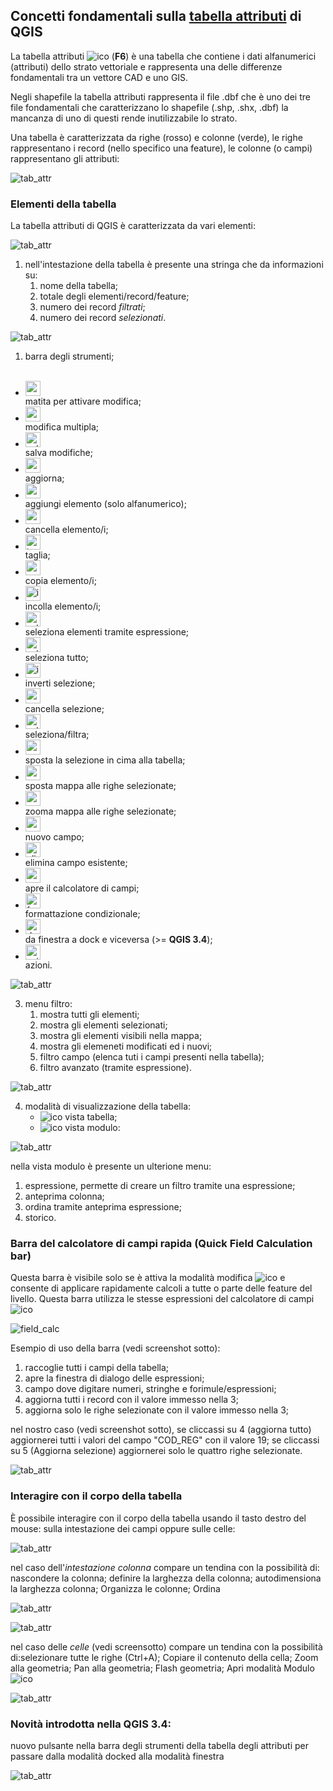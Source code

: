 ## Concetti fondamentali sulla [tabella attributi](https://docs.qgis.org/testing/en/docs/user_manual/working_with_vector/attribute_table.html) di QGIS

La tabella attributi ![ico](/img/tabella_attributi/icon/mActionOpenTable.png) (**F6**) è una tabella che contiene i dati alfanumerici (attributi) dello strato vettoriale e rappresenta una delle differenze fondamentali tra un vettore CAD e uno GIS.

Negli shapefile la tabella attributi rappresenta il file .dbf che è uno dei tre file fondamentali che caratterizzano lo shapefile (.shp, .shx, .dbf) la mancanza di uno di questi rende inutilizzabile lo strato.

Una tabella è caratterizzata da righe (rosso) e colonne (verde), le righe rappresentano i record (nello specifico una feature), le colonne (o campi) rappresentano gli attributi:

![tab_attr](/img/tabella_attributi/tab_attr1.png)

### Elementi della tabella

La tabella attributi di QGIS è caratterizzata da vari elementi:

![tab_attr](/img/tabella_attributi/tab_attr2.png)

1. nell'intestazione della tabella è presente una stringa che da informazioni su:
    1. nome della tabella;
    2. totale degli elementi/record/feature;
    3. numero dei record _filtrati_;
    4. numero dei record _selezionati_.
   

![tab_attr](/img/tabella_attributi/tab_attr3_NEW.png)

1. barra degli strumenti;<br><br>

* <img width="24"  class="immagonobox" src="http://hfcqgis.opendatasicilia.it/it/latest/_images/mActionToggleEditing.png" Title="matita per attivare modifica" style="margin: 0 left; display: block;" />matita per attivare modifica;<br>
* <img width="24"  class="immagonobox" src="http://hfcqgis.opendatasicilia.it/it/latest/_images/mActionMultiEdit.png" Title="modifica multipla;" style="margin: 0 left; display: block;" />modifica multipla;<br>
* <img width="24"  class="immagonobox" src="http://hfcqgis.opendatasicilia.it/it/latest/_images/mActionFileSave.png" Title="salva modifiche" style="margin: 0 left; display: block;" />salva modifiche;<br>
* <img width="24"  class="immagonobox" src="http://hfcqgis.opendatasicilia.it/it/latest/_images/mActionDraw.png" Title="aggiorna" style="margin: 0 left; display: block;" />aggiorna;<br>
* <img width="24"  class="immagonobox" src="http://hfcqgis.opendatasicilia.it/it/latest/_images/mActionNewTableRow.png" Title="aggiungi elemento (solo alfanumerico)" style="margin: 0 left; display: block;" />aggiungi elemento (solo alfanumerico);<br>
* <img width="24"  class="immagonobox" src="http://hfcqgis.opendatasicilia.it/it/latest/_images/mActionDeleteSelected.png" Title="cancella elemento/i" style="margin: 0 left; display: block;" />cancella elemento/i;<br>
* <img width="24"  class="immagonobox" src="http://hfcqgis.opendatasicilia.it/it/latest/_images/mActionEditCut.png" Title="taglia" style="margin: 0 left; display: block;" />taglia;<br>
* <img width="24"  class="immagonobox" src="http://hfcqgis.opendatasicilia.it/it/latest/_images/mActionEditCopy.png" Title="copia elemento/i" style="margin: 0 left; display: block;" />copia elemento/i;<br>
* <img width="24"  class="immagonobox" src="http://hfcqgis.opendatasicilia.it/it/latest/_images/mActionEditPaste.png" Title="incolla elemento/i" style="margin: 0 left; display: block;" />incolla elemento/i;<br>
* <img width="24"  class="immagonobox" src="http://hfcqgis.opendatasicilia.it/it/latest/_images/mIconExpressionSelect.png" Title="seleziona elementi tramite espressione" style="margin: 0 left; display: block;" />seleziona elementi tramite espressione;<br>
* <img width="24"  class="immagonobox" src="http://hfcqgis.opendatasicilia.it/it/latest/_images/mActionSelectAll.png" Title="seleziona tutto" style="margin: 0 left; display: block;" />seleziona tutto;<br>
* <img width="24"  class="immagonobox" src="http://hfcqgis.opendatasicilia.it/it/latest/_images/mActionInvertSelection.png" Title="inverti selezione" style="margin: 0 left; display: block;" />inverti selezione;<br>
* <img width="24"  class="immagonobox" src="http://hfcqgis.opendatasicilia.it/it/latest/_images/mActionDeselectAll.png" Title="cancella selezione" style="margin: 0 left; display: block;" />cancella selezione;<br>
* <img width="24"  class="immagonobox" src="http://hfcqgis.opendatasicilia.it/it/latest/_images/mActionFilterMap.png" Title="seleziona/filtra" style="margin: 0 left; display: block;" />seleziona/filtra;<br>
* <img width="24"  class="immagonobox" src="http://hfcqgis.opendatasicilia.it/it/latest/_images/mActionSelectedToTop.png" Title="sposta la selezione in cima alla tabella" style="margin: 0 left; display: block;" />sposta la selezione in cima alla tabella;<br>
* <img width="24"  class="immagonobox" src="http://hfcqgis.opendatasicilia.it/it/latest/_images/mActionPanToSelected.png" Title=" sposta mappa alle righe selezionate" style="margin: 0 left; display: block;" />sposta mappa alle righe selezionate;<br>
* <img width="24"  class="immagonobox" src="http://hfcqgis.opendatasicilia.it/it/latest/_images/mActionZoomToSelected.png" Title="zooma mappa alle righe selezionate" style="margin: 0 left; display: block;" />zooma mappa alle righe selezionate;<br>
* <img width="24"  class="immagonobox" src="http://hfcqgis.opendatasicilia.it/it/latest/_images/mActionNewAttribute.png" Title="nuovo campo" style="margin: 0 left; display: block;" />nuovo campo;<br>
* <img width="24"  class="immagonobox" src="http://hfcqgis.opendatasicilia.it/it/latest/_images/mActionDeleteAttribute.png" Title="elimina campo esistente" style="margin: 0 left; display: block;" />elimina campo esistente;<br>
* <img width="24"  class="immagonobox" src="http://hfcqgis.opendatasicilia.it/it/latest/_images/mActionCalculateField1.png" Title="apre il calcolatore di campi" style="margin: 0 left; display: block;" />apre il calcolatore di campi;<br>
* <img width="24"  class="immagonobox" src="http://hfcqgis.opendatasicilia.it/it/latest/_images/mActionConditionalFormatting.png" Title="formattazione condizionale" style="margin: 0 left; display: block;" />formattazione condizionale;<br>
* <img width="24"  class="immagonobox" src="http://hfcqgis.opendatasicilia.it/it/latest/_images/xxxxx.png" Title="da finestra a dock e viceversa (>= QGIS 3.4)" style="margin: 0 left; display: block;" />da finestra a dock e viceversa (>= **QGIS 3.4**);<br>
* <img width="24"  class="immagonobox" src="http://hfcqgis.opendatasicilia.it/it/latest/_images/mAction.png" Title="azioni" style="margin: 0 left; display: block;" />azioni.<br>

![tab_attr](/img/tabella_attributi/tab_attr4.png)

3. menu filtro:
    1. mostra tutti gli elementi;
    2. mostra gli elementi selezionati;
    3. mostra gli elementi visibili nella mappa;
    4. mostra gli elemeneti modificati ed i nuovi;
    5. filtro campo (elenca tuti i campi presenti nella tabella);
    6. filtro avanzato (tramite espressione).

![tab_attr](/img/tabella_attributi/tab_attr5.png)

4. modalità di visualizzazione della tabella:
    * ![ico](/img/tabella_attributi/icon/mActionOpenTable.png)  vista tabella;
    * ![ico](/img/tabella_attributi/icon/mActionFormView.png) vista modulo:

![tab_attr](/img/tabella_attributi/tab_attr6.png)

nella vista modulo è presente un ulterione menu:

1. espressione, permette di creare un filtro tramite una espressione;
2. anteprima colonna;
3. ordina tramite anteprima espressione;
4. storico.

### Barra del calcolatore di campi rapida (Quick Field Calculation bar)

Questa barra è visibile solo se è attiva la modalità modifica ![ico](/img/tabella_attributi/icon/mActionToggleEditing.png) e consente di applicare rapidamente calcoli a tutte o parte delle feature del livello. Questa barra utilizza le stesse espressioni del calcolatore di campi ![ico](/img/tabella_attributi/icon/mActionCalculateField.png)

![field_calc](/img/field_calc_rapida1.png)

Esempio di uso della barra (vedi screenshot sotto):

1. raccoglie tutti i campi della tabella;
2. apre la finestra di dialogo delle espressioni;
3. campo dove digitare numeri, stringhe e forimule/espressioni;
4. aggiorna tutti i record con il valore immesso nella 3;
5. aggiorna solo le righe selezionate con il valore immesso nella 3;

nel nostro caso (vedi screenshot sotto), se cliccassi su 4 (aggiorna tutto) aggiornerei tutti i valori del campo "COD_REG" con il valore 19; se cliccassi su 5 (Aggiorna selezione) aggiornerei solo le quattro righe selezionate.

![tab_attr](/img/tabella_attributi/tab_attr11.png)

### Interagire con il corpo della tabella

È possibile interagire con il corpo della tabella usando il tasto destro del mouse: sulla intestazione dei campi oppure sulle celle:

![tab_attr](/img/tabella_attributi/tab_attr8.png)

nel caso dell'_intestazione colonna_ compare un tendina con la possibilità di: nascondere la colonna; definire la larghezza della colonna; autodimensiona la larghezza colonna; Organizza le colonne; Ordina

![tab_attr](/img/tabella_attributi/tab_attr9.png)

![tab_attr](/img/tabella_attributi/tab_attr10.png)


nel caso delle _celle_ (vedi screensotto) compare un tendina con la possibilità di:selezionare tutte le righe (Ctrl+A); Copiare il contenuto della cella; Zoom alla geometria; Pan alla geometria; Flash geometria; Apri modalità Modulo ![ico](/img/tabella_attributi/icon/mActionFormView.png)

![tab_attr](/img/tabella_attributi/tab_attr7.png)

### Novità introdotta nella QGIS 3.4:

nuovo pulsante nella barra degli strumenti della tabella degli attributi per passare dalla modalità docked alla modalità finestra

![tab_attr](/img/tabella_attributi/dockify.gif)
